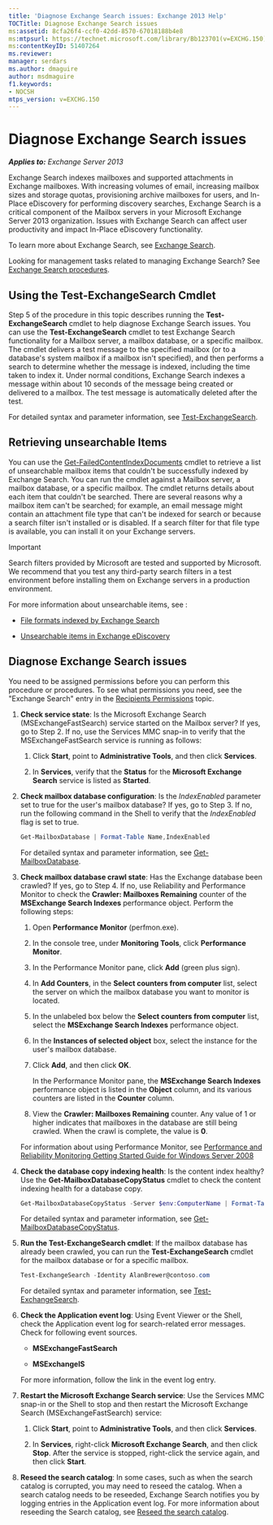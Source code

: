 ```yaml
---
title: 'Diagnose Exchange Search issues: Exchange 2013 Help'
TOCTitle: Diagnose Exchange Search issues
ms:assetid: 8cfa26f4-ccf0-42dd-8570-67018188b4e8
ms:mtpsurl: https://technet.microsoft.com/library/Bb123701(v=EXCHG.150)
ms:contentKeyID: 51407264
ms.reviewer: 
manager: serdars
ms.author: dmaguire
author: msdmaguire
f1.keywords:
- NOCSH
mtps_version: v=EXCHG.150
---
```


# Diagnose Exchange Search issues

_**Applies to:** Exchange Server 2013_

Exchange Search indexes mailboxes and supported attachments in Exchange mailboxes. With increasing volumes of email, increasing mailbox sizes and storage quotas, provisioning archive mailboxes for users, and In-Place eDiscovery for performing discovery searches, Exchange Search is a critical component of the Mailbox servers in your Microsoft Exchange Server 2013 organization. Issues with Exchange Search can affect user productivity and impact In-Place eDiscovery functionality.

To learn more about Exchange Search, see [Exchange Search](exchange-search-exchange-2013-help.md).

Looking for management tasks related to managing Exchange Search? See [Exchange Search procedures](exchange-search-procedures-exchange-2013-help.md).

## Using the Test-ExchangeSearch Cmdlet

Step 5 of the procedure in this topic describes running the **Test-ExchangeSearch** cmdlet to help diagnose Exchange Search issues. You can use the **Test-ExchangeSearch** cmdlet to test Exchange Search functionality for a Mailbox server, a mailbox database, or a specific mailbox. The cmdlet delivers a test message to the specified mailbox (or to a database's system mailbox if a mailbox isn't specified), and then performs a search to determine whether the message is indexed, including the time taken to index it. Under normal conditions, Exchange Search indexes a message within about 10 seconds of the message being created or delivered to a mailbox. The test message is automatically deleted after the test.

For detailed syntax and parameter information, see [Test-ExchangeSearch](/powershell/module/exchange/Test-ExchangeSearch).

## Retrieving unsearchable Items

You can use the [Get-FailedContentIndexDocuments](/powershell/module/exchange/Get-FailedContentIndexDocuments) cmdlet to retrieve a list of unsearchable mailbox items that couldn't be successfully indexed by Exchange Search. You can run the cmdlet against a Mailbox server, a mailbox database, or a specific mailbox. The cmdlet returns details about each item that couldn't be searched. There are several reasons why a mailbox item can't be searched; for example, an email message might contain an attachment file type that can't be indexed for search or because a search filter isn't installed or is disabled. If a search filter for that file type is available, you can install it on your Exchange servers.

> [!IMPORTANT]
> Search filters provided by Microsoft are tested and supported by Microsoft. We recommend that you test any third-party search filters in a test environment before installing them on Exchange servers in a production environment.

For more information about unsearchable items, see :

- [File formats indexed by Exchange Search](file-formats-indexed-by-exchange-search-exchange-2013-help.md)

- [Unsearchable items in Exchange eDiscovery](unsearchable-items-in-exchange-ediscovery-exchange-2013-help.md)

## Diagnose Exchange Search issues

You need to be assigned permissions before you can perform this procedure or procedures. To see what permissions you need, see the "Exchange Search" entry in the [Recipients Permissions](recipients-permissions-exchange-2013-help.md) topic.

1. **Check service state**: Is the Microsoft Exchange Search (MSExchangeFastSearch) service started on the Mailbox server? If yes, go to Step 2. If no, use the Services MMC snap-in to verify that the MSExchangeFastSearch service is running as follows:

    1. Click **Start**, point to **Administrative Tools**, and then click **Services**.

    2. In **Services**, verify that the **Status** for the **Microsoft Exchange Search** service is listed as **Started**.

2. **Check mailbox database configuration**: Is the *IndexEnabled* parameter set to true for the user's mailbox database? If yes, go to Step 3. If no, run the following command in the Shell to verify that the *IndexEnabled* flag is set to true.

    ```powershell
    Get-MailboxDatabase | Format-Table Name,IndexEnabled
    ```

    For detailed syntax and parameter information, see [Get-MailboxDatabase](/powershell/module/exchange/Get-MailboxDatabase).

3. **Check mailbox database crawl state**: Has the Exchange database been crawled? If yes, go to Step 4. If no, use Reliability and Performance Monitor to check the **Crawler: Mailboxes Remaining** counter of the **MSExchange Search Indexes** performance object. Perform the following steps:

    1. Open **Performance Monitor** (perfmon.exe).

    2. In the console tree, under **Monitoring Tools**, click **Performance Monitor**.

    3. In the Performance Monitor pane, click **Add** (green plus sign).

    4. In **Add Counters**, in the **Select counters from computer** list, select the server on which the mailbox database you want to monitor is located.

    5. In the unlabeled box below the **Select counters from computer** list, select the **MSExchange Search Indexes** performance object.

    6. In the **Instances of selected object** box, select the instance for the user's mailbox database.

    7. Click **Add**, and then click **OK**.

        In the Performance Monitor pane, the **MSExchange Search Indexes** performance object is listed in the **Object** column, and its various counters are listed in the **Counter** column.

    8. View the **Crawler: Mailboxes Remaining** counter. Any value of 1 or higher indicates that mailboxes in the database are still being crawled. When the crawl is complete, the value is **0**.

    For information about using Performance Monitor, see [Performance and Reliability Monitoring Getting Started Guide for Windows Server 2008](/previous-versions/windows/it-pro/windows-server-2008-R2-and-2008/cc771692(v=ws.10))

4. **Check the database copy indexing health**: Is the content index healthy? Use the **Get-MailboxDatabaseCopyStatus** cmdlet to check the content indexing health for a database copy.

    ```powershell
    Get-MailboxDatabaseCopyStatus -Server $env:ComputerName | Format-Table Name,Status,ContentIndex* -Auto
    ```

    For detailed syntax and parameter information, see [Get-MailboxDatabaseCopyStatus](/powershell/module/exchange/Get-MailboxDatabaseCopyStatus).

5. **Run the Test-ExchangeSearch cmdlet**: If the mailbox database has already been crawled, you can run the **Test-ExchangeSearch** cmdlet for the mailbox database or for a specific mailbox.

    ```powershell
    Test-ExchangeSearch -Identity AlanBrewer@contoso.com
    ```

    For detailed syntax and parameter information, see [Test-ExchangeSearch](/powershell/module/exchange/Test-ExchangeSearch).

6. **Check the Application event log**: Using Event Viewer or the Shell, check the Application event log for search-related error messages. Check for following event sources.

      - **MSExchangeFastSearch**

      - **MSExchangeIS**

    For more information, follow the link in the event log entry.

7. **Restart the Microsoft Exchange Search service**: Use the Services MMC snap-in or the Shell to stop and then restart the Microsoft Exchange Search (MSExchangeFastSearch) service:

    1. Click **Start**, point to **Administrative Tools**, and then click **Services**.

    2. In **Services**, right-click **Microsoft Exchange Search**, and then click **Stop**. After the service is stopped, right-click the service again, and then click **Start**.

8. **Reseed the search catalog**: In some cases, such as when the search catalog is corrupted, you may need to reseed the catalog. When a search catalog needs to be reseeded, Exchange Search notifies you by logging entries in the Application event log. For more information about reseeding the Search catalog, see [Reseed the search catalog](reseed-the-search-catalog-exchange-2013-help.md).
